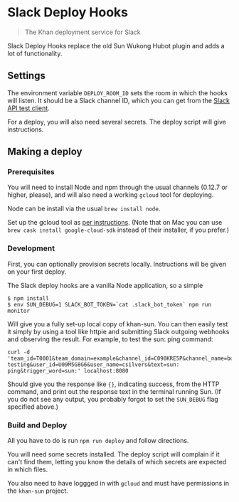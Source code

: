 # Slack Deploy Hooks
> The Khan deployment service for Slack

Slack Deploy Hooks replace the old Sun Wukong Hubot plugin and adds a
lot of functionality.

## Settings

The environment variable `DEPLOY_ROOM_ID` sets the room in which the hooks will
listen.  It should be a Slack channel ID, which you can get from the [Slack API
test client][api-test].

[api-test]: https://api.slack.com/methods/channels.list/test

For a deploy, you will also need several secrets.  The deploy script will give
instructions.

## Making a deploy

### Prerequisites
You will need to install Node and npm through the usual channels (0.12.7
or higher, please), and will also need a working `gcloud` tool for deploying.

Node can be install via the usual `brew install node`.

Set up the gcloud tool as [per instructions][gcloud-install]. (Note
that on Mac you can use `brew cask install google-cloud-sdk` instead of their
installer, if you prefer.)

[gcloud-install]: https://cloud.google.com/container-engine/docs/before-you-begin#install_the_gcloud_command_line_interface

### Development

First, you can optionally provision secrets locally. Instructions will be
given on your first deploy.

The Slack deploy hooks are a vanilla Node application, so a simple

    $ npm install
    $ env SUN_DEBUG=1 SLACK_BOT_TOKEN=`cat .slack_bot_token` npm run monitor

Will give you a fully set-up local copy of khan-sun. You can then easily test
it simply by using a tool like httpie and submitting Slack outgoing webhooks
and observing the result. For example, to test the sun: ping command:

    curl -d 'team_id=T0001&team_domain=example&channel_id=C090KRE5P&channel_name=bot-testing&user_id=U09M5G8G6&user_name=csilvers&text=sun: ping&trigger_word=sun:' localhost:8080

Should give you the response like `{}`, indicating success, from the HTTP
command, and print out the response text in the terminal running Sun. (If you
do not see any output, you probably forgot to set the `SUN_DEBUG` flag specified
above.)

### Build and Deploy

All you have to do is run `npm run deploy` and follow directions.

You will need some secrets installed. The deploy script will complain if it
can't find them, letting you know the details of which secrets are expected in
which files.

You also need to have loggged in with `gcloud` and must have permissions in the
`khan-sun` project.
